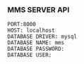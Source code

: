 ### MMS SERVER API

```
PORT:8000
HOST: localhost
DATABASE DRIVER: mysql
DATABASE NAME: mms
DATABASE PASSWORD:
DATABASE USER:
```
